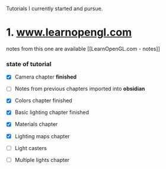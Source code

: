 Tutorials I currently started and pursue.
# 1. www.learnopengl.com  
notes from this one are available [[LearnOpenGL.com - notes]]
### state of tutorial
- [x] Camera chapter **finished**
- [ ] Notes from previous chapters imported into **obsidian**
- [x] Colors chapter finished
- [x] Basic lighting chapter finished
- [x] Materials chapter
- [x] Lighting maps chapter
- [ ] Light casters
- [ ] Multiple lights chapter


